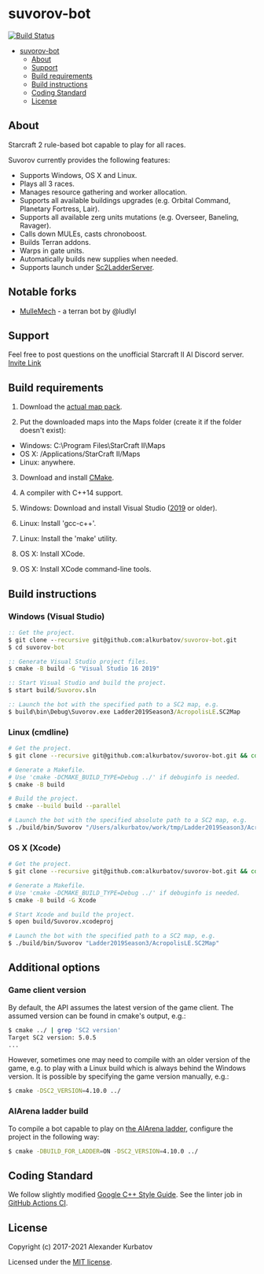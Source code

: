 # suvorov-bot

[![Build Status](https://github.com/alkurbatov/suvorov-bot/actions/workflows/ci.yml/badge.svg)](https://github.com/alkurbatov/suvorov-bot/actions/workflows/ci.yml)

- [suvorov-bot](#suvorov-bot)
    - [About](#about)
    - [Support](#support)
    - [Build requirements](#build-requirements)
    - [Build instructions](#build-instructions)
    - [Coding Standard](#coding-standard)
    - [License](#license)

## About
Starcraft 2 rule-based bot capable to play for all races.

Suvorov currently provides the following features:
* Supports Windows, OS X and Linux.
* Plays all 3 races.
* Manages resource gathering and worker allocation.
* Supports all available buildings upgrades (e.g. Orbital Command, Planetary Fortress, Lair).
* Supports all available zerg units mutations (e.g. Overseer, Baneling, Ravager).
* Calls down MULEs, casts chronoboost.
* Builds Terran addons.
* Warps in gate units.
* Automatically builds new supplies when needed.
* Supports launch under [Sc2LadderServer](https://github.com/Cryptyc/Sc2LadderServer).

## Notable forks
* [MulleMech](https://github.com/ludlyl/MulleMech) - a terran bot by @ludlyl

## Support
Feel free to post questions on the unofficial Starcraft II AI Discord server. [Invite Link](https://discordapp.com/invite/Emm5Ztz)

## Build requirements
1. Download the [actual map pack](https://aiarena.net/wiki/maps/).

2. Put the downloaded maps into the Maps folder (create it if the folder doesn't exist):
  * Windows: C:\Program Files\StarCraft II\Maps
  * OS X: /Applications/StarCraft II/Maps
  * Linux: anywhere.

3. Download and install [CMake](https://cmake.org/download/).

4. A compiler with C++14 support.

5. Windows: Download and install Visual Studio ([2019](https://www.visualstudio.com/downloads/) or older).

6. Linux: Install 'gcc-c++'.

7. Linux: Install the 'make' utility.

8. OS X: Install XCode.

9. OS X: Install XCode command-line tools.

## Build instructions

### Windows (Visual Studio)
```bat
:: Get the project.
$ git clone --recursive git@github.com:alkurbatov/suvorov-bot.git
$ cd suvorov-bot

:: Generate Visual Studio project files.
$ cmake -B build -G "Visual Studio 16 2019"

:: Start Visual Studio and build the project.
$ start build/Suvorov.sln

:: Launch the bot with the specified path to a SC2 map, e.g.
$ build\bin\Debug\Suvorov.exe Ladder2019Season3/AcropolisLE.SC2Map
```

### Linux (cmdline)
```bash
# Get the project.
$ git clone --recursive git@github.com:alkurbatov/suvorov-bot.git && cd suvorov-bot

# Generate a Makefile.
# Use 'cmake -DCMAKE_BUILD_TYPE=Debug ../' if debuginfo is needed.
$ cmake -B build

# Build the project.
$ cmake --build build --parallel

# Launch the bot with the specified absolute path to a SC2 map, e.g.
$ ./build/bin/Suvorov "/Users/alkurbatov/work/tmp/Ladder2019Season3/AcropolisLE.SC2Map"
```

### OS X (Xcode)
```bash
# Get the project.
$ git clone --recursive git@github.com:alkurbatov/suvorov-bot.git && cd suvorov-bot

# Generate a Makefile.
# Use 'cmake -DCMAKE_BUILD_TYPE=Debug ../' if debuginfo is needed.
$ cmake -B build -G Xcode

# Start Xcode and build the project.
$ open build/Suvorov.xcodeproj

# Launch the bot with the specified path to a SC2 map, e.g.
$ ./build/bin/Suvorov "Ladder2019Season3/AcropolisLE.SC2Map"
```

## Additional options

### Game client version
By default, the API assumes the latest version of the game client. The assumed version can be found in cmake's output, e.g.:
```bash
$ cmake ../ | grep 'SC2 version'
Target SC2 version: 5.0.5
...
```

However, sometimes one may need to compile with an older version of the game, e.g. to play with a Linux build which is
always behind the Windows version. It is possible by specifying the game version manually, e.g.:
```bash
$ cmake -DSC2_VERSION=4.10.0 ../
```

### AIArena ladder build
To compile a bot capable to play on [the AIArena ladder](https://aiarena.net), configure the project in the following way:
```bash
$ cmake -DBUILD_FOR_LADDER=ON -DSC2_VERSION=4.10.0 ../
```

## Coding Standard
We follow slightly modified [Google C++ Style Guide](https://google.github.io/styleguide/cppguide.html).
See the linter job in [GitHub Actions CI](.github/workflows/ci.yml).

## License
Copyright (c) 2017-2021 Alexander Kurbatov

Licensed under the [MIT license](LICENSE).
